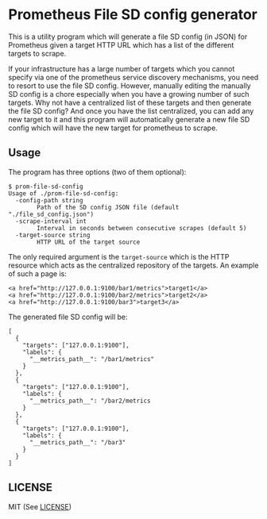 # Prometheus File SD config generator

This is a utility program which will generate a file SD config (in JSON) for Prometheus
given a target HTTP URL which has a list of the different targets to scrape.

If your infrastructure has a large number of targets which you cannot specify via one
of the prometheus service discovery mechanisms, you need to resort to use the file SD
config. However, manually editing the manually SD config is a chore especially
when you have a growing number of such targets. Why not have a centralized list of
these targets and then generate the file SD config? And once you have the list centralized,
you can add any new target to it and this program will automatically generate a new file SD config
which will have the new target for prometheus to scrape.

## Usage

The program has three options (two of them optional):

```
$ prom-file-sd-config 
Usage of ./prom-file-sd-config:
  -config-path string
    	Path of the SD config JSON file (default "./file_sd_config.json")
  -scrape-interval int
    	Interval in seconds between consecutive scrapes (default 5)
  -target-source string
    	HTTP URL of the target source
```

The only required argument is the `target-source` which is the HTTP resource which acts
as the centralized repository of the targets. An example of such a page is:

```
<a href="http://127.0.0.1:9100/bar1/metrics">target1</a>
<a href="http://127.0.0.1:9100/bar2/metrics">target2</a>
<a href="http://127.0.0.1:9100/bar3">target3</a>
```

The generated file SD config will be:

```
[
  {
    "targets": ["127.0.0.1:9100"],
    "labels": {
      "__metrics_path__": "/bar1/metrics"
    }
  },
  {
    "targets": ["127.0.0.1:9100"],
    "labels": {
      "__metrics_path__": "/bar2/metrics
    }
  },
  {
    "targets": ["127.0.0.1:9100"],
    "labels": {
      "__metrics_path__": "/bar3"
    }
  }
]

```

## LICENSE

MIT (See [LICENSE](./LICENSE))
